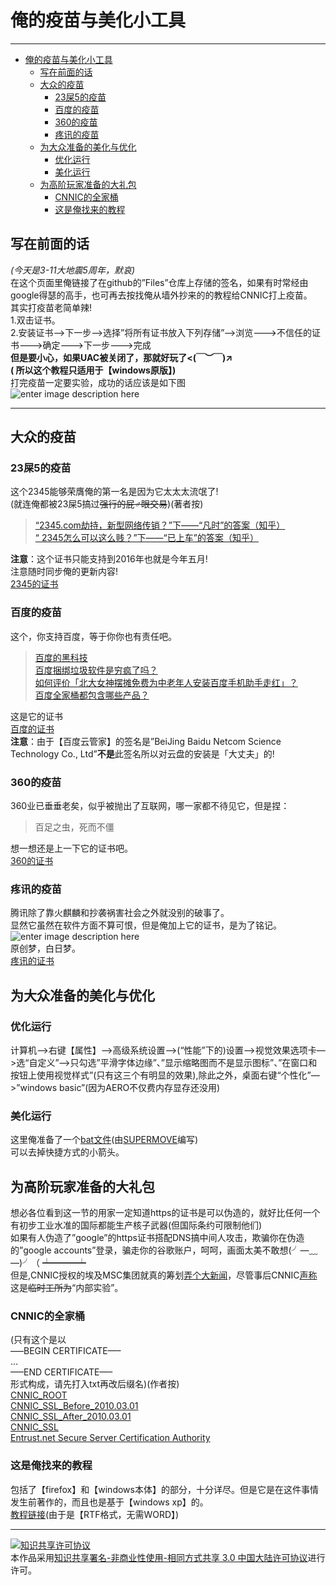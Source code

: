 <h1 id="俺的疫苗与美化小工具">俺的疫苗与美化小工具</h1>

<hr>

<p><div class="toc">
<ul>
<li><a href="#俺的疫苗与美化小工具">俺的疫苗与美化小工具</a><ul>
<li><a href="#写在前面的话">写在前面的话</a></li>
<li><a href="#大众的疫苗">大众的疫苗</a><ul>
<li><a href="#23屎5的疫苗">23屎5的疫苗</a></li>
<li><a href="#百度的疫苗">百度的疫苗</a></li>
<li><a href="#360的疫苗">360的疫苗</a></li>
<li><a href="#疼讯的疫苗">疼讯的疫苗</a></li>
</ul>
</li>
<li><a href="#为大众准备的美化与优化">为大众准备的美化与优化</a><ul>
<li><a href="#优化运行">优化运行</a></li>
<li><a href="#美化运行">美化运行</a></li>
</ul>
</li>
<li><a href="#为高阶玩家准备的大礼包">为高阶玩家准备的大礼包</a><ul>
<li><a href="#cnnic的全家桶">CNNIC的全家桶</a></li>
<li><a href="#这是俺找来的教程">这是俺找来的教程</a></li>
</ul>
</li>
</ul>
</li>
</ul>
</div>
</p>



<h2 id="写在前面的话">写在前面的话</h2>

<p><em>(今天是3-11大地震5周年，默哀)</em> <br>
在这个页面里俺链接了在github的”Files”仓库上存储的签名，如果有时常经由google得瑟的高手，也可再去按找俺从墙外抄来的的教程给CNNIC打上疫苗。 <br>
其实打疫苗老简单辣! <br>
1.双击证书。 <br>
2.安装证书——&gt;下一步——&gt;选择”将所有证书放入下列存储”——&gt;浏览——-&gt;不信任的证书——-&gt;确定———&gt;下一步——-&gt;完成 <br>
<strong>但是要小心，如果UAC被关闭了，那就好玩了&lt;(￣︶￣)↗ </strong> <br>
<strong>( 所以这个教程只适用于【windows原版】)</strong> <br>
打完疫苗一定要实验，成功的话应该是如下图 <br>
<img src="http://himg2.huanqiu.com/attachment2010/2015/1124/20151124111709145.jpg" alt="enter image description here" title=""></p>

<hr>

<h2 id="大众的疫苗">大众的疫苗</h2>



<h3 id="23屎5的疫苗"><strong>23</strong>屎<strong>5</strong>的疫苗</h3>

<p>这个2345能够荣膺俺的第一名是因为它太太太流氓了! <br>
(就连俺都被23屎5搞过<del>强行的屁♂眼交易</del>)(著者按)</p>

<blockquote>
  <p><a href="https://www.zhihu.com/question/21515163/answer/18500287">“2345.com劫持，新型网络传销？”下——“凡时”的答案（知乎）</a> <br>
  <a href="https://www.zhihu.com/question/22132143/answer/29138177">“ 2345怎么可以这么贱？”下——“已上车”的答案（知乎）</a></p>
</blockquote>

<p><strong>注意</strong>：这个证书只能支持到2016年也就是今年五月! <br>
注意随时同步俺的更新内容! <br>
<a href="https://github.com/th00/Files/blob/master/2345%28To2016-5-23%29.cer?raw=true">2345的证书</a></p>



<h3 id="百度的疫苗">百度的疫苗</h3>

<p>这个，你支持百度，等于你你也有责任吧。</p>

<blockquote>
  <p><a href="https://www.zhihu.com/question/26159910/answer/68782602">百度的黑科技</a> <br>
  <a href="https://www.zhihu.com/question/34870256/answer/83006115">百度捆绑垃圾软件是穷疯了吗？</a> <br>
  <a href="https://www.zhihu.com/question/40657947/answer/88372918">如何评价「北大女神摆摊免费为中老年人安装百度手机助手走红」？</a> <br>
  <a href="https://www.zhihu.com/question/29816213/answer/64238094">百度全家桶都包含哪些产品？</a></p>
</blockquote>

<p>这是它的证书 <br>
<a href="https://github.com/th00/Files/blob/master/BAIDU%28To2017-2-12%29.cer?raw=true">百度的证书</a> <br>
<strong>注意</strong>：由于【百度云管家】的签名是”BeiJing Baidu Netcom Science Technology Co., Ltd”<strong>不是</strong>此签名所以对云盘的安装是「大丈夫」的!</p>



<h3 id="360的疫苗"><strong>360</strong>的疫苗</h3>

<p>360业已垂垂老矣，似乎被抛出了互联网，哪一家都不待见它，但是捏：</p>

<blockquote>
  <p>百足之虫，死而不僵</p>
</blockquote>

<p>想一想还是上一下它的证书吧。 <br>
<a href="https://github.com/th00/Files/blob/master/360%28To2019-3-29%29.cer?raw=true">360的证书</a></p>



<h3 id="疼讯的疫苗">疼讯的疫苗</h3>

<p>腾讯除了靠火麒麟和抄袭祸害社会之外就没别的破事了。 <br>
显然它虽然在软件方面不算可恨，但是俺加上它的证书，是为了铭记。 <br>
<img src="https://github.com/th00/Files/blob/master/f11f3a292df5e0fe57cd7bae5f6034a85fdf724c.jpg?raw=true" alt="enter image description here" title=""> <br>
原创梦，白日梦。 <br>
<a href="https://github.com/th00/Files/blob/master/Tencent%28To2019-3-29%29.cer?raw=true">疼讯的证书</a></p>



<h2 id="为大众准备的美化与优化">为大众准备的美化与优化</h2>



<h3 id="优化运行">优化运行</h3>

<p>计算机——&gt;右键【属性】——&gt;高级系统设置—–&gt;(“性能”下的)设置—-&gt;视觉效果选项卡—&gt;选“自定义”—&gt;只勾选”平滑字体边缘”、”显示缩略图而不是显示图标”、”在窗口和按钮上使用视觉样式”(只有这三个有明显的效果),除此之外，桌面右键“个性化”—&gt;”windows basic”(因为AERO不仅费内存显存还没用)</p>



<h3 id="美化运行">美化运行</h3>

<p>这里俺准备了一个<a href="https://github.com/th00/Files/blob/master/%E5%8E%BB%E6%8E%89%E5%B0%8F%E7%AE%AD%E5%A4%B4%28%E8%AF%B7%E4%BB%A5%E7%AE%A1%E7%90%86%E5%91%98%E6%9D%83%E9%99%90%E8%BF%90%E8%A1%8C%29.bat">bat文件</a>(由<a href="http://blog.sina.com.cn/s/blog_5d2ced280100ocvb.html">SUPERMOVE</a>编写) <br>
可以去掉快捷方式的小箭头。</p>



<h2 id="为高阶玩家准备的大礼包">为高阶玩家准备的大礼包</h2>

<p>想必各位看到这一节的用家一定知道https的证书是可以伪造的，就好比任何一个有初步工业水准的国际都能生产核子武器(但国际条约可限制他们) <br>
如果有人伪造了”google”的https证书搭配DNS搞中间人攻击，欺骗你在伪造的”google accounts”登录，骗走你的谷歌账户，呵呵，画面太美不敢想(╯—﹏—)╯（ ┷━━━┷  <br>
但是,CNNIC授权的埃及MSC集团就真的筹划<a href="http://www.williamlong.info/archives/4183.html">弄个大新闻</a>，尽管事后CNNIC<a href="http://www.cnnic.net.cn/gywm/xwzx/xwzxtzgg/201503/t20150325_52018.htm">声称</a>这是<del>临时工所为</del>“内部实验”。</p>



<h3 id="cnnic的全家桶">CNNIC的全家桶</h3>

<p>(只有这个是以 <br>
—–BEGIN CERTIFICATE—– <br>
… <br>
—–END CERTIFICATE—– <br>
形式构成，请先打入txt再改后缀名)(作者按) <br>
<a href="https://github.com/th00/Files/blob/master/CNNIC%20ROOT.cer">CNNIC_ROOT</a> <br>
<a href="https://github.com/th00/Files/blob/master/CNNIC_SSL_Before_2010.03.01.cer">CNNIC_SSL_Before_2010.03.01</a> <br>
<a href="https://github.com/th00/Files/blob/master/CNNIC_SSL_After_2010.03.01.cer">CNNIC_SSL_After_2010.03.01</a> <br>
<a href="https://github.com/th00/Files/blob/master/CNNIC_SSL.cer">CNNIC_SSL</a> <br>
<a href="https://github.com/th00/Files/blob/master/Entrust.net%20Secure%20Server%20Certification%20Authority.cer">Entrust.net Secure Server Certification Authority</a></p>



<h3 id="这是俺找来的教程">这是俺找来的教程</h3>

<p>包括了【firefox】和【windows本体】的部分，十分详尽。但是它是在这件事情发生前著作的，而且也是基于【windows xp】的。 <br>
<a href="https://github.com/th00/Files/blob/master/CNNIC%E7%96%AB%E8%8B%97%E6%8E%A5%E7%A7%8D%E6%93%8D%E4%BD%9C%E6%8C%87%E5%8D%97.rtf?raw=true">教程链接</a>(由于是【RTF格式，无需WORD】)</p>
<hr>
<a rel="license" href="http://creativecommons.org/licenses/by-nc-sa/3.0/cn/"><img alt="知识共享许可协议" style="border-width:0" src="https://i.creativecommons.org/l/by-nc-sa/3.0/cn/88x31.png" /></a><br />本作品采用<a rel="license" href="http://creativecommons.org/licenses/by-nc-sa/3.0/cn/">知识共享署名-非商业性使用-相同方式共享 3.0 中国大陆许可协议</a>进行许可。
